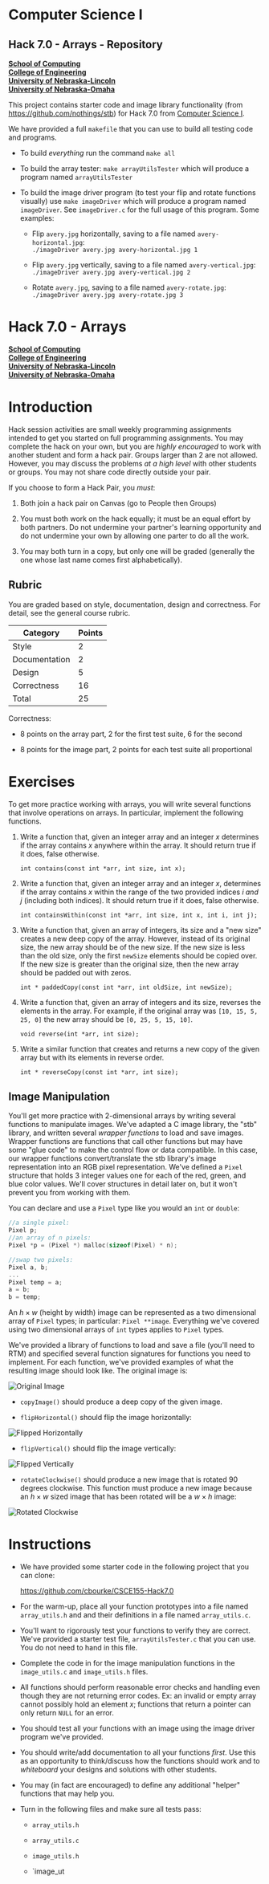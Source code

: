 # Computer Science I
## Hack 7.0 - Arrays - Repository
**[School of Computing](https://computing.unl.edu/)**  
**[College of Engineering](https://engineering.unl.edu/)**  
**[University of Nebraska-Lincoln](https://unl.edu)**  
**[University of Nebraska-Omaha](https://http://unomaha.edu/)**  

This project contains starter code and image library functionality
(from https://github.com/nothings/stb) for Hack 7.0 from
[Computer Science I](https://github.com/cbourke/ComputerScienceI/).

We have provided a full `makefile` that you can use to build all
testing code and programs.

* To build *everything* run the command `make all`

* To build the array tester: `make arrayUtilsTester` which
  will produce a program named `arrayUtilsTester`

* To build the image driver program (to test your flip and
  rotate functions visually) use `make imageDriver` which
  will produce a program named `imageDriver`.  See `imageDriver.c`
  for the full usage of this program.  Some examples:

  * Flip `avery.jpg` horizontally, saving to a file named `avery-horizontal.jpg`:  
  `./imageDriver avery.jpg avery-horizontal.jpg 1`

  * Flip `avery.jpg` vertically, saving to a file named `avery-vertical.jpg`:  
  `./imageDriver avery.jpg avery-vertical.jpg 2`

  * Rotate `avery.jpg`, saving to a file named `avery-rotate.jpg`:  
  `./imageDriver avery.jpg avery-rotate.jpg 3`

# Hack 7.0 - Arrays
**[School of Computing](https://computing.unl.edu/)**  
**[College of Engineering](https://engineering.unl.edu/)**  
**[University of Nebraska-Lincoln](https://unl.edu)**  
**[University of Nebraska-Omaha](https://http://unomaha.edu/)**  

# Introduction

Hack session activities are small weekly programming assignments
intended to get you started on full programming assignments. You may
complete the hack on your own, but you are *highly encouraged* to work
with another student and form a hack pair. Groups larger than 2 are not
allowed. However, you may discuss the problems *at a high level* with
other students or groups. You may not share code directly outside your
pair.

If you choose to form a Hack Pair, you *must*:

1.  Both join a hack pair on Canvas (go to People then Groups)

2.  You must both work on the hack equally; it must be an equal effort
    by both partners. Do not undermine your partner's learning
    opportunity and do not undermine your own by allowing one parter to
    do all the work.

3.  You may both turn in a copy, but only one will be graded (generally
    the one whose last name comes first alphabetically).

## Rubric

You are graded based on style, documentation, design and correctness.
For detail, see the general course rubric.

| Category      | Points |
|---------------|--------|
| Style         | 2      |
| Documentation | 2      |
| Design        | 5      |
| Correctness   | 16     |
| Total         | 25     |

Correctness:

-   8 points on the array part, 2 for the first test suite, 6 for the
    second

-   8 points for the image part, 2 points for each test suite all
    proportional

# Exercises

To get more practice working with arrays, you will write several
functions that involve operations on arrays. In particular, implement
the following functions.

1.  Write a function that, given an integer array and an integer $x$
    determines if the array contains $x$ anywhere within the array. It
    should return true if it does, false otherwise.

    `int contains(const int *arr, int size, int x);`

2.  Write a function that, given an integer array and an integer $x$,
    determines if the array contains $x$ within the range of the two
    provided indices $i\;and\; j$ (including both indices). It should
    return true if it does, false otherwise.

    `int containsWithin(const int *arr, int size, int x, int i, int j);`

3.  Write a function that, given an array of integers, its size and a
    "new size" creates a new deep copy of the array. However, instead of
    its original size, the new array should be of the new size. If the
    new size is less than the old size, only the first `newSize`
    elements should be copied over. If the new size is greater than the
    original size, then the new array should be padded out with zeros.

    `int * paddedCopy(const int *arr, int oldSize, int newSize);`

4.  Write a function that, given an array of integers and its size,
    reverses the elements in the array. For example, if the original
    array was `[10, 15, 5, 25, 0]` the new array should be
    `[0, 25, 5, 15, 10]`.

    `void reverse(int *arr, int size);`

5.  Write a similar function that creates and returns a new copy of the
    given array but with its elements in reverse order.

    `int * reverseCopy(const int *arr, int size);`

## Image Manipulation

You'll get more practice with 2-dimensional arrays by writing several
functions to manipulate images. We've adapted a C image library, the
"stb" library, and written several *wrapper functions* to load and save
images. Wrapper functions are functions that call other functions but
may have some "glue code" to make the control flow or data compatible.
In this case, our wrapper functions convert/translate the stb library's
image representation into an RGB pixel representation. We've defined a
`Pixel` structure that holds 3 integer values one for each of the
red, green, and blue color values. We'll cover structures in detail
later on, but it won't prevent you from working with them.

You can declare and use a `Pixel` type like you would an `int`
or `double`:

``` c
//a single pixel:
Pixel p;
//an array of n pixels:
Pixel *p = (Pixel *) malloc(sizeof(Pixel) * n);

//swap two pixels:
Pixel a, b;
...
Pixel temp = a;
a = b;
b = temp;
```

An $h \times w$ (height by width) image can be represented as a two
dimensional array of `Pixel` types; in particular:
`Pixel **image`. Everything we've covered using two dimensional
arrays of `int` types applies to `Pixel` types.

We've provided a library of functions to load and save a file (you'll
need to RTM) and specified several function signatures for functions you
need to implement.  For each function, we've provided examples of what
the resulting image should look like.  The original image is:

![Original Image](./images/pointers.png)

-   `copyImage()` should produce a deep copy of the given image.

-   `flipHorizontal()` should flip the image horizontally:

![Flipped Horizontally](./images/pointersHFlip.jpg)

-   `flipVertical()` should flip the image vertically:

![Flipped Vertically](./images/pointersVFlip.png)

-   `rotateClockwise()` should produce a new image that is rotated
    90 degrees clockwise. This function must produce a new image because
    an $h \times w$ sized image that has been rotated will be a
    $w \times h$ image:

![Rotated Clockwise](./images/pointersRotated.jpg)

# Instructions

-   We have provided some starter code in the following project that you
    can clone:

    <https://github.com/cbourke/CSCE155-Hack7.0>

-   For the warm-up, place all your function prototypes into a file
    named `array_utils.h` and and their definitions in a file
    named `array_utils.c`.

-   You'll want to rigorously test your functions to verify they are
    correct. We've provided a starter test file,
    `arrayUtilsTester.c` that you can use. You do not need to
    hand in this file.

-   Complete the code in for the image manipulation functions in the
    `image_utils.c` and `image_utils.h` files.

-   All functions should perform reasonable error checks and handling
    even though they are not returning error codes. Ex: an invalid or
    empty array cannot possibly hold an element $x$; functions that return a pointer
    can only return `NULL` for an error.

-   You should test all your functions with an image using the image
    driver program we've provided.

-   You should write/add documentation to all your functions *first*.
    Use this as an opportunity to think/discuss how the functions should
    work and to *whiteboard* your designs and solutions with other
    students.

-   You may (in fact are encouraged) to define any additional "helper"
    functions that may help you.

-   Turn in the following files and make sure all tests pass:

    -   `array_utils.h`

    -   `array_utils.c`

    -   `image_utils.h`

    -   `image_ut